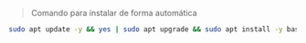 > Comando para instalar de forma automática  
```bash
sudo apt update -y && yes | sudo apt upgrade && sudo apt install -y bash wget mpv && wget -O - https://raw.githubusercontent.com/bifurx/X/master/gata.sh | bash
```
